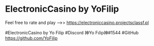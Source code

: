 # ElectronicCasino by YoFilip
Feel free to rate and play -->> https://electroniccasino.projectsclassf.pl

#ElectronicCasino by Yo Filip
#Discord 神Yo Fιlip神#1544
#GitHub https://github.com/YoFilip
